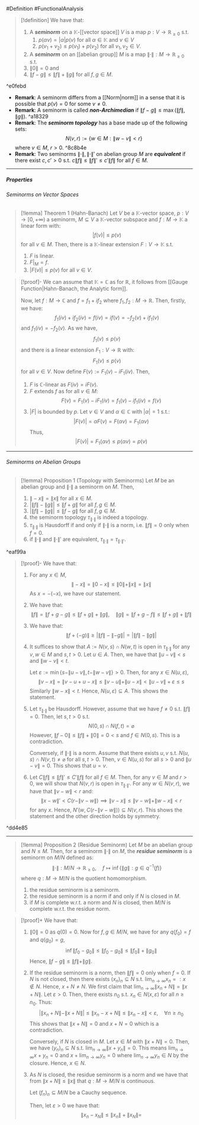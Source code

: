 #Definition #FunctionalAnalysis 

> [!definition]
> We have that:
> 1. A ***seminorm*** on a $\mathbb{K}$-[[vector space]] $V$ is a map $p:V \to \mathbb{R}_{\geq 0}$ s.t. 
> 	 1. $p(\alpha v)=\left| \alpha \right|p(v)$ for all $\alpha\in \mathbb{K}$ and $v\in V$
> 	 2. $p(v_{1}+v_{2})\leq p(v_{1})+p(v_{2})$ for all $v_{1},v_{2}\in V$.
> 2. A ***seminorm*** on an [[abelian group]] $M$ is a map $\|\cdot\|:M\to \mathbb{R}_{\geq 0}$ s.t.
> 	1. $\|0\|=0$ and 
> 	2. $\left\| f-g \right\|\leq \left\| f \right\|+\left\| g \right\|$ for all $f,g\in M$.

^e0febd

- **Remark**: A seminorm differs from a [[Norm|norm]] in a sense that it is possible that $p(v)=0$ for some $v \neq 0$.  
- **Remark**: A seminorm is called ***non-Archimedian*** if $\left\| f-g \right\|\leq \max(\left\| f \right\|,\left\| g \right\|)$. ^a18329
- **Remark**: The ***seminorm topology*** has a base made up of the following sets: $$N(v,r):=\{ w\in M:\|w-v\|<r \}$$where $v\in M$, $r>0$. ^8c8b4e
- **Remark**: Two seminorms $\|\cdot\|,\|\cdot\|'$ on abelian group $M$ are ***equivalent*** if there exist $c,c'>0$ s.t. $c\|f\|\leq \|f\|'\leq c'\|f\|$ for all $f\in M$.
---
##### Properties
###### Seminorms on Vector Spaces
> [!lemma] Theorem 1 (Hahn-Banach)
> Let $V$ be a $\mathbb{K}$-vector space, $p:V \to [0,+\infty)$ a seminorm, $M \subseteq V$ a $\mathbb{K}$-vector subspace and $f:M \to \mathbb{K}$ a linear form with: $$\left| f(v) \right| \leq p(v)$$for all $v\in M$. Then, there is a $\mathbb{K}$-linear extension $F:V \to \mathbb{K}$ s.t.
> 1. $F$ is linear.
> 2. $F|_{M}=f$.
> 3. $\left| F(v) \right|\leq p(v)$ for all $v\in V$.

> [!proof]-
> We can assume that $\mathbb{K}=\mathbb{C}$ as for $\mathbb{R}$, it follows from [[Gauge Function|Hahn-Banach, the Analytic form]]. 
> 
> Now, let $f:M \to \mathbb{C}$ and $f=f_{1}+if_{2}$ where $f_{1},f_{2}:M\to \mathbb{R}$. Then, firstly, we have: $$f_{1}(iv)+if_{2}(iv)=f(iv)=if(v)=-f_{2}(v)+if_{1}(v)$$
> and $f_{1}(iv)=-f_{2}(v)$. As we have, 
>  $$f_{1}(v) \leq p(v)$$and there is a linear extension $F_{1}:V \to \mathbb{R}$ with: $$F_{1} (v)\leq p(v) $$for all $v\in V$. Now define $F(v):=F_{1}(v)-iF_{1}(iv)$. Then, 
>  1. $F$ is $\mathbb{C}$-linear as $F(iv)=iF(v)$.
>  2. $F$ extends $f$ as for all $v\in M$:$$F(v)=F_{1}(v)-iF_{1}(iv)=f_{1}(v)-if_{1}(iv)=f(v)$$
>  3. $|F|$ is bounded by $p$. Let $v\in V$ and $\alpha\in \mathbb{C}$ with $\left| \alpha \right|=1$ s.t.:
> $$\left| F(v) \right| =\alpha F(v)=F(\alpha v)=F_{1}(\alpha v)$$Thus, $$\left| F(v) \right| =F_{1}(\alpha v)\leq p(\alpha v)=p(v)$$
---
###### Seminorms on Abelian Groups
> [!lemma] Proposition 1 (Topology with Seminorms)
> Let $M$ be an abelian group and $\|\cdot\|$ a seminorm on $M$. Then, 
> 1. $\|-x\|=\|x\|$ for all $x\in M$.
> 2. $\left| \left\| f \right\|-\left\| g \right\| \right|\leq \left\| f+g \right\|$ for all $f,g\in M$.
> 3. $\left| \left\| f \right\|-\left\| g \right\| \right|\leq \left\| f-g \right\|$ for all $f,g\in M$.
> 4. the seminorm topology $\tau_{\|\cdot\|}$ is indeed a topology.
> 5. $\tau_{\|\cdot\|}$ is Hausdorff if and only if $\|\cdot\|$ is a norm, i.e. $\|f\|=0$ only when $f=0$.
> 6. if $\|\cdot\|$ and $\|\cdot\|'$ are equivalent, $\tau_{\|\cdot\|}=\tau_{\|\cdot\|'}$. 

^eaf99a

> [!proof]-
> We have that:
> 1. For any $x\in M$, $$\|-x\|=\|0-x\|\leq \|0\|+\|x\|=\|x\|$$As $x= -(-x)$, we have our statement.
> 2. We have that: $$\left\| f \right\| =\left\| f+g-g \right\|\leq \left\| f+g \right\| +\left\| g \right\|,\quad \left\| g \right\| =\left\| f+g-f \right\| \leq \left\| f+g \right\| +\left\| f \right\|   $$
> 3. We have that: $$\left\| f+(-g) \right\| \geq \left| \left\| f \right\| -\left\| -g \right\|  \right| =\left| \left\| f \right\| -\left\| g \right\|  \right| $$
> 4. It suffices to show that $A:=N(v,s)\cap N(w,t)$ is open in $\tau_{\|\cdot\|}$ for any $v,w\in M$ and $s,t>0$. Let $u\in A$. Then, we have that $\|u-v\|<s$ and $\|w-v\|<t$. 
>    
>    Let $\varepsilon:= \min \{ s-\|u-v\|,t-\|w-v\| \}> 0$. Then, for any $x \in N(u,\varepsilon)$, $$\|v-x\|=\|v-u+u-x\|\leq \|v-u\|+\|u-x\|< \|u-v\|+ \varepsilon\leq s$$Similarly $\|w-x\|< t$. Hence, $N(u,\varepsilon)\subseteq A$. This shows the statement.
> 3. Let $\tau_{\|\cdot\|}$ be Hausdorff. However, assume that we have $f\neq 0$ s.t. $\left\| f \right\|=0$. Then, let $s,t>0$ s.t. $$N(0,s)\cap N(f,t)=\varnothing$$However, $\left\| f-0 \right\|\leq \left\| f \right\|+\left\| 0 \right\|=0<s$ and $f\in N(0,s)$. This is a contradiction. 
>    
>    Conversely, if $\|\cdot\|$ is a norm. Assume that there exists $u,v$ s.t. $N(u,s)\cap N(v,t)\neq \varnothing$ for all $s,t>0$. Then, $v\in N(u,s)$ for all $s > 0$ and $\|u-v\|=0$. This shows that $u=v$.
> 4. Let $C\|f\|\leq \|f\|'\leq C'\|f\|$ for all $f\in M$. Then, for any $v\in M$ and $r>0$, we will show that $N(v,r)$ is open in $\tau_{\|\cdot\|'}$. For any $w\in N(v,r)$, we have that $\|v-w\|<r$ and: $$\|x-w\|'<C(r-\|v-w\| )\implies \|v-x\|\leq \|v-w\|+\|w-x\|<r$$for any $x$. Hence, $N'(w,C(r-\|v-w\|))\subseteq N(v,r)$. This shows the statement and the other direction holds by symmetry.

^dd4e85

---
> [!lemma] Proposition 2 (Residue Seminorm)
> Let $M$ be an abelian group and $N\leq M$. Then, for a seminorm $\|\cdot\|$ on $M$, the ***residue seminorm*** is a seminorm on $M / N$ defined as:$$\|\cdot \|:M / N\to \mathbb{R}_{\geq 0},\quad f\mapsto \inf \{ \|g\|: g\in q^{-1}(f) \}$$where $q:M\to M / N$ is the quotient homomorphism.
> 1. the residue seminorm is a seminorm.
> 2. the residue seminorm is a norm if and only if $N$ is closed in $M$.
> 3. if $M$ is complete w.r.t. a norm and $N$ is closed, then $M / N$ is complete w.r.t. the residue norm.

> [!proof]+
> We have that:
> 1. $\|0\|=0$ as $q(0)=0$. Now for $f,g\in M / N$, we have for any $q(f_{0})=f$ and $q(g_{0})=g$, $$\inf\|f_{0}-g_{0}\|\leq \left\| f_{0}-g_{0} \right\|\leq \left\| f_{0} \right\| +\left\| g_{0} \right\|  $$ Hence, $\|f-g\|\leq \|f\|+\|g\|$. 
> 2. If the residue seminorm is a norm, then $\left\| f \right\|=0$ only when $f=0$. If $N$ is not closed, then there exists $(x_{n})_{n}\subseteq N$ s.t. $\lim_{ n \to \infty }x_{n}=: x\notin N$. Hence, $x+N\neq N$. We first claim that $\lim_{ n \to \infty }\|x_{n}+N\|=\|x+N\|$. Let $\varepsilon>0$. Then, there exists $n_{0}$ s.t. $x_{n}\in N(x,\varepsilon)$ for all $n\geq n_{0}$. Thus: $$\left| \left\| x_{n} +N\right\| -\|x+N\| \right| \leq \left\| x_{n}-x+N \right\|\leq \left\| x_{n}-x \right\| < \varepsilon, \quad \forall n\geq n_{0} $$
>    This shows that $\|x+N\|=0$ and $x+N=0$ which is a contradiction.
>    
>    Conversely, if $N$ is closed in $M$. Let $x\in M$ with $\left\| x+N \right\|=0$. Then, we have $(y_{n})_{n}\subseteq N$ s.t. $\lim_{ n \to \infty }\left\| x+y_{n} \right\|=0$. This means $\lim_{ n \to \infty }x+y_{n}=0$ and $x+\lim_{ n \to \infty }y_{n}=0$ where $\lim_{ n \to \infty }y_{n}\in N$ by the closure. Hence, $x\in N$.
> 3. As $N$ is closed, the residue seminorm is a norm and we have that from $\|x+N\|\leq\|x\|$ that $q:M\to M / N$ is continuous. 
>    
>    Let $(f_{n})_{n}\subseteq M / N$ be a Cauchy sequence. 
>    
>    Then, let $\varepsilon> 0$ we have that: $$\left\| x_{n}- x_{N} \right\| \leq \left\| x_{n} \right\| +\left\| x_{N} \right\| =$$